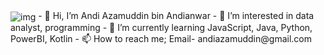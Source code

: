 <img align="center" alt="img" src="https://c.tenor.com/KywF5hgM9g4AAAAC/cat-coding.gif" width="auto" height="auto" />
- 👋 Hi, I’m Andi Azamuddin bin Andianwar
- 👀 I’m interested in data analyst, programming
- 🌱 I’m currently learning JavaScript, Java, Python, PowerBI, Kotlin
- 📫 How to reach me; Email- andiazamuddin@gmail.com

<!---
aazamuddin4/aazamuddin4 is a ✨ special ✨ repository because its `README.md` (this file) appears on your GitHub profile.
You can click the Preview link to take a look at your changes.
--->
